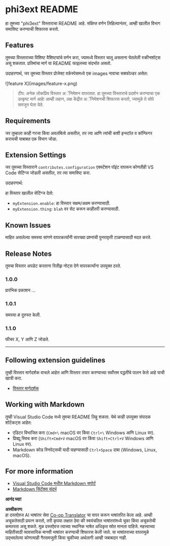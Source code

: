 <!--
CO_OP_TRANSLATOR_METADATA:
{
  "original_hash": "be0b2937160c486180ded27e4f14adeb",
  "translation_date": "2025-05-09T05:02:12+00:00",
  "source_file": "code/07.Lab/01/Apple/phi3ext/README.md",
  "language_code": "mr"
}
-->
# phi3ext README

हा तुमच्या "phi3ext" विस्ताराचा README आहे. संक्षिप्त वर्णन लिहिल्यानंतर, आम्ही खालील विभाग समाविष्ट करण्याची शिफारस करतो.

## Features

तुमच्या विस्ताराच्या विशिष्ट वैशिष्ट्यांचे वर्णन करा, ज्यामध्ये विस्तार चालू असताना घेतलेली स्क्रीनशॉट्स असू शकतात. प्रतिमांचा मार्ग या README फाइलच्या संदर्भात असतो.

उदाहरणार्थ, जर तुमच्या विस्तार प्रोजेक्ट वर्कस्पेसमध्ये एक images नावाचा सबफोल्डर असेल:

\!\[feature X\]\(images/feature-x.png\)

> टीप: अनेक लोकप्रिय विस्तार अॅनिमेशन वापरतात. हा तुमच्या विस्ताराचे प्रदर्शन करण्याचा एक उत्कृष्ट मार्ग आहे! आम्ही लहान, लक्ष केंद्रीत अॅनिमेशनची शिफारस करतो, ज्यामुळे ते सोपे समजून घेता येते.

## Requirements

जर तुम्हाला काही गरजा किंवा अवलंबित्वे असतील, तर त्या आणि त्यांची कशी इन्स्टॉल व कॉन्फिगर करायची याबाबत एक विभाग जोडा.

## Extension Settings

जर तुमच्या विस्ताराने `contributes.configuration` एक्स्टेंशन पॉइंट वापरून कोणतीही VS Code सेटिंग्ज जोडली असतील, तर त्या समाविष्ट करा.

उदाहरणार्थ:

हा विस्तार खालील सेटिंग्ज देतो:

* `myExtension.enable`: हा विस्तार सक्षम/अक्षम करण्यासाठी.
* `myExtension.thing`: `blah` वर सेट करून काहीतरी करण्यासाठी.

## Known Issues

माहित असलेल्या समस्या सांगणे वापरकर्त्यांनी सारख्या प्रश्नांची पुनरावृत्ती टाळण्यासाठी मदत करते.

## Release Notes

तुमचा विस्तार अपडेट करताना रिलीझ नोट्स देणे वापरकर्त्यांना उपयुक्त ठरते.

### 1.0.0

प्रारंभिक प्रकाशन ...

### 1.0.1

समस्या # दुरुस्त केली.

### 1.1.0

फीचर X, Y आणि Z जोडले.

---

## Following extension guidelines

तुम्ही विस्तार मार्गदर्शक वाचले आहेत आणि विस्तार तयार करण्याच्या सर्वोत्तम पद्धतींचे पालन केले आहे याची खात्री करा.

* [विस्तार मार्गदर्शक](https://code.visualstudio.com/api/references/extension-guidelines?WT.mc_id=aiml-137032-kinfeylo)

## Working with Markdown

तुम्ही Visual Studio Code मध्ये तुमचा README लिहू शकता. येथे काही उपयुक्त संपादक शॉर्टकट्स आहेत:

* एडिटर विभाजित करा (`Cmd+\` macOS वर किंवा `Ctrl+\` Windows आणि Linux वर).
* प्रिव्ह्यू स्विच करा (`Shift+Cmd+V` macOS वर किंवा `Shift+Ctrl+V` Windows आणि Linux वर).
* Markdown कोड स्निपेट्सची यादी पाहण्यासाठी `Ctrl+Space` दाबा (Windows, Linux, macOS).

## For more information

* [Visual Studio Code मधील Markdown सपोर्ट](http://code.visualstudio.com/docs/languages/markdown?WT.mc_id=aiml-137032-kinfeylo)
* [Markdown सिंटॅक्स संदर्भ](https://help.github.com/articles/markdown-basics/)

**आनंद घ्या!**

**अस्वीकरण**:  
हा दस्तऐवज AI भाषांतर सेवा [Co-op Translator](https://github.com/Azure/co-op-translator) चा वापर करून भाषांतरित केला आहे. आम्ही अचूकतेसाठी प्रयत्न करतो, तरी कृपया लक्षात ठेवा की स्वयंचलित भाषांतरांमध्ये चुका किंवा अचूकतेची कमतरता असू शकते. मूळ दस्तऐवज त्याच्या स्थानिक भाषेत अधिकृत स्रोत मानला पाहिजे. महत्त्वाच्या माहितीसाठी व्यावसायिक मानवी भाषांतर करण्याची शिफारस केली जाते. या भाषांतराच्या वापरामुळे उद्भवलेल्या कोणत्याही गैरसमजुती किंवा चुकीच्या अर्थलागी आम्ही जबाबदार नाही.